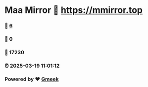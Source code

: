 # Maa Mirror :link: https://mmirror.top 
### :page_facing_up: [6](https://mmirror.top/tag.html) 
### :speech_balloon: 0 
### :hibiscus: 17230 
### :alarm_clock: 2025-03-19 11:01:12 
### Powered by :heart: [Gmeek](https://github.com/Meekdai/Gmeek)
